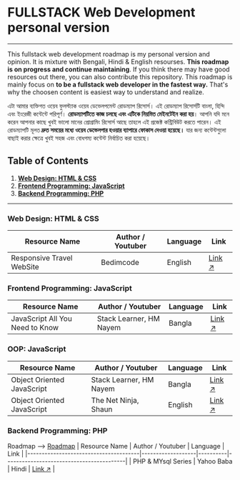 # FULLSTACK Web Development personal version
----------------
This fullstack web development roadmap is my personal version and opinion. It is mixture with Bengali, Hindi & English resourses. **This roadmap is on progress and continue maintaining**. If you think there may have good resources out there, you can also contribute this repository. This roadmap is mainly focus on **to be a fullstack web developer in the fastest way.** That's why the choosen content is easiest way to understand and realize. 

এটা আমার ব্যক্তিগত ওয়েব ফুলস্ট্যাক ওয়েব ডেভেলপমেন্ট রোডম্যাপ রিসোর্স। এই রোডম্যাপ রিসোর্সটি বাংলা, হিন্দি এবং ইংরেজী কন্টেন্টে পরিপূর্ণ। **রোডম্যাপটিতে কাজ চলছে এবং এটিকে নিয়মিত মেইনটেইন করা হয়**। আপনি যদি মনে করেন আপনার কাছে খুবই ভালো মানের প্রোগ্রামিং রিসোর্স আছে তাহলে এই প্রজেক্ট কন্ট্রিবিউট করতে পারেন। এই রোডম্যাপটি মূলত **দ্রুত সময়ের মধ্যে ওয়েব ডেভেলপার হওয়ার ব্যাপারে ফোকাস দেওয়া হয়েছে।** যার জন্য কন্টেন্টগুলো বাছাই করার ক্ষেত্রে খুবই সহজ এবং বোধগম্য কন্টেন্ট নির্বাচিত করা হয়েছে। 



## Table of Contents

1. **[Web Design: HTML & CSS](https://github.com/mhasanmeet/FULLSTACK-webdev-roadmap#Web-Design-HTML--CSS)**<br>
2. **[Frontend Programming: JavaScript](https://github.com/mhasanmeet/FULLSTACK-webdev-roadmap#Frontend-Programming-JavaScript)**<br>
3. **[Backend Programming: PHP](https://github.com/mhasanmeet/FULLSTACK-webdev-roadmap#Backend-Programming-PHP)**<br>

----------------
### Web Design: HTML & CSS
| Resource Name                         | Author / Youtuber | Language | Link                                     |
|---------------------------------------|-------------------|----------|------------------------------------------|
| Responsive Travel WebSite             | Bedimcode         | English  | [Link ↗](https://youtu.be/YzRDHxbw1RU)   |

### Frontend Programming: JavaScript
| Resource Name                         | Author / Youtuber         | Language | Link  |
|---------------------------------------|---------------------------|----------|-------|
| JavaScript All You Need to Know       | Stack Learner, HM Nayem   | Bangla   | [Link ↗](https://youtube.com/playlist?list=PL_XxuZqN0xVAu_dWUVFbscqZdTzE8t6Z1YzRDHxbw1RU)  |
### OOP: JavaScript
| Resource Name                         | Author / Youtuber         | Language | Link  |
|---------------------------------------|---------------------------|----------|-------|
| Object Oriented JavaScript            | Stack Learner, HM Nayem   | Bangla   | [Link ↗](https://youtube.com/playlist?list=PL_XxuZqN0xVCW9b7ryupXW69pnG0jzm7b)  | 
| Object Oriented JavaScript            | The Net Ninja, Shaun      | English   | [Link ↗](https://youtube.com/playlist?list=PL4cUxeGkcC9i5yvDkJgt60vNVWffpblB7)  | 
### Backend Programming: PHP
Roadmap ⟶ [Roadmap](https://infinite.education/skillset/PHP_Developer)
| Resource Name                         | Author / Youtuber | Language | Link                                     |
|---------------------------------------|-------------------|----------|------------------------------------------|
| PHP & MYsql Series                    | Yahoo Baba        | Hindi    | [Link ↗](https://youtu.be/YzRDHxbw1RU)   |